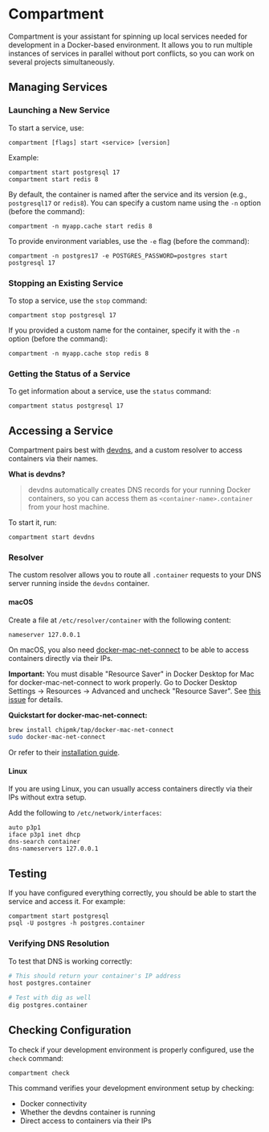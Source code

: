 # Compartment

Compartment is your assistant for spinning up local services needed for development in a Docker-based environment. It allows you to run multiple instances of services in parallel without port conflicts, so you can work on several projects simultaneously.

## Managing Services

### Launching a New Service

To start a service, use:

```
compartment [flags] start <service> [version]
```

Example:

```
compartment start postgresql 17
compartment start redis 8
```

By default, the container is named after the service and its version (e.g., `postgresql17` or `redis8`). You can specify a custom name using the `-n` option (before the command):

```
compartment -n myapp.cache start redis 8
```

To provide environment variables, use the `-e` flag (before the command):

```
compartment -n postgres17 -e POSTGRES_PASSWORD=postgres start postgresql 17
```

### Stopping an Existing Service

To stop a service, use the `stop` command:

```
compartment stop postgresql 17
```

If you provided a custom name for the container, specify it with the `-n` option (before the command):

```
compartment -n myapp.cache stop redis 8
```

### Getting the Status of a Service

To get information about a service, use the `status` command:

```
compartment status postgresql 17
```

## Accessing a Service

Compartment pairs best with [devdns](https://github.com/ruudud/devdns), and a custom resolver to access containers via their names.

**What is devdns?**

> devdns automatically creates DNS records for your running Docker containers, so you can access them as `<container-name>.container` from your host machine.

To start it, run:

```
compartment start devdns
```

### Resolver

The custom resolver allows you to route all `.container` requests to your DNS server running inside the `devdns` container.

#### macOS

Create a file at `/etc/resolver/container` with the following content:

```
nameserver 127.0.0.1
```

On macOS, you also need [docker-mac-net-connect](https://github.com/chipmk/docker-mac-net-connect) to be able to access containers directly via their IPs.

**Important:** You must disable "Resource Saver" in Docker Desktop for Mac for docker-mac-net-connect to work properly. Go to Docker Desktop Settings → Resources → Advanced and uncheck "Resource Saver". See [this issue](https://github.com/chipmk/docker-mac-net-connect/issues/36) for details.

**Quickstart for docker-mac-net-connect:**

```sh
brew install chipmk/tap/docker-mac-net-connect
sudo docker-mac-net-connect
```

Or refer to their [installation guide](https://github.com/chipmk/docker-mac-net-connect#installation).

#### Linux

If you are using Linux, you can usually access containers directly via their IPs without extra setup.

Add the following to `/etc/network/interfaces`:

```
auto p3p1
iface p3p1 inet dhcp
dns-search container
dns-nameservers 127.0.0.1
```

## Testing

If you have configured everything correctly, you should be able to start the service and access it. For example:

```
compartment start postgresql
psql -U postgres -h postgres.container
```

### Verifying DNS Resolution

To test that DNS is working correctly:

```bash
# This should return your container's IP address
host postgres.container

# Test with dig as well
dig postgres.container
```

## Checking Configuration

To check if your development environment is properly configured, use the `check` command:

```
compartment check
```

This command verifies your development environment setup by checking:

- Docker connectivity
- Whether the devdns container is running
- Direct access to containers via their IPs

